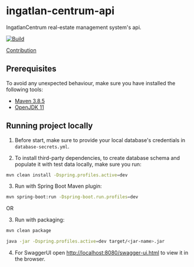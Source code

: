 # ingatlan-centrum-api

IngatlanCentrum real-estate management system's api.

[![Build](https://github.com/MiklosArpad/ingatlan-centrum-api/actions/workflows/build.yml/badge.svg)](https://github.com/MiklosArpad/ingatlan-centrum-api/actions/workflows/build.yml)

[Contribution](CONTRIBUTING.md)

## Prerequisites

To avoid any unexpected behaviour, make sure you have installed the following tools:

- [Maven 3.8.5](https://maven.apache.org/download.cgi)
- [OpenJDK 11](https://adoptium.net/temurin/releases)

## Running project locally

1. Before start, make sure to provide your local database's credentials in `database-secrets.yml`.

2. To install third-party dependencies, to create database schema and populate it with test data locally, make sure you run:

```bash
mvn clean install -Dspring.profiles.active=dev
```

3. Run with Spring Boot Maven plugin:

```bash
mvn spring-boot:run -Dspring-boot.run.profiles=dev
```

OR

3. Run with packaging:

```bash
mvn clean package

java -jar -Dspring.profiles.active=dev target/<jar-name>.jar
```

4. For SwaggerUI open [http://localhost:8080/swagger-ui.html](http://localhost:8080/swagger-ui.html) to view it in the browser.
